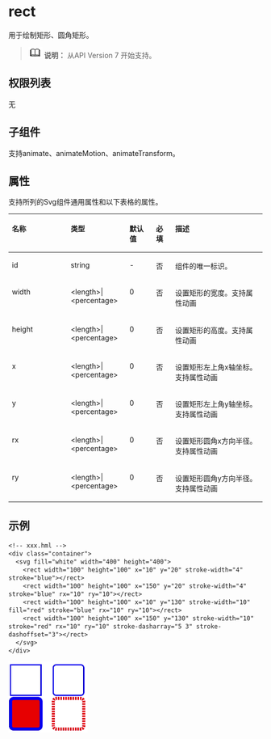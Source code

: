 # rect<a name="ZH-CN_TOPIC_0000001209817105"></a>

用于绘制矩形、圆角矩形。

>![](../../public_sys-resources/icon-note.gif) **说明：** 
>从API Version 7 开始支持。

## 权限列表<a name="zh-cn_topic_0000001127284882_section11257113618419"></a>

无

## 子组件<a name="zh-cn_topic_0000001127284882_section9288143101012"></a>

支持animate、animateMotion、animateTransform。

## 属性<a name="zh-cn_topic_0000001127284882_section2907183951110"></a>

支持所列的Svg组件通用属性和以下表格的属性。

<a name="zh-cn_topic_0000001127284882_table20633101642315"></a>
<table><thead align="left"><tr id="zh-cn_topic_0000001127284882_row663331618238"><th class="cellrowborder" valign="top" width="23.119999999999997%" id="mcps1.1.6.1.1"><p id="zh-cn_topic_0000001127284882_aaf1247770b244944bbcc9f28d9a6f00b"><a name="zh-cn_topic_0000001127284882_aaf1247770b244944bbcc9f28d9a6f00b"></a><a name="zh-cn_topic_0000001127284882_aaf1247770b244944bbcc9f28d9a6f00b"></a>名称</p>
</th>
<th class="cellrowborder" valign="top" width="23.119999999999997%" id="mcps1.1.6.1.2"><p id="zh-cn_topic_0000001127284882_a6efc3502761f4faf9630e484280f75b6"><a name="zh-cn_topic_0000001127284882_a6efc3502761f4faf9630e484280f75b6"></a><a name="zh-cn_topic_0000001127284882_a6efc3502761f4faf9630e484280f75b6"></a>类型</p>
</th>
<th class="cellrowborder" valign="top" width="10.48%" id="mcps1.1.6.1.3"><p id="zh-cn_topic_0000001127284882_a27a37273d9ad47569ddbcb8db985d302"><a name="zh-cn_topic_0000001127284882_a27a37273d9ad47569ddbcb8db985d302"></a><a name="zh-cn_topic_0000001127284882_a27a37273d9ad47569ddbcb8db985d302"></a>默认值</p>
</th>
<th class="cellrowborder" valign="top" width="7.5200000000000005%" id="mcps1.1.6.1.4"><p id="zh-cn_topic_0000001127284882_p824610360217"><a name="zh-cn_topic_0000001127284882_p824610360217"></a><a name="zh-cn_topic_0000001127284882_p824610360217"></a>必填</p>
</th>
<th class="cellrowborder" valign="top" width="35.76%" id="mcps1.1.6.1.5"><p id="zh-cn_topic_0000001127284882_a2ff3361bfd3b420ba4967452d2ddd098"><a name="zh-cn_topic_0000001127284882_a2ff3361bfd3b420ba4967452d2ddd098"></a><a name="zh-cn_topic_0000001127284882_a2ff3361bfd3b420ba4967452d2ddd098"></a>描述</p>
</th>
</tr>
</thead>
<tbody><tr id="zh-cn_topic_0000001127284882_row36332165231"><td class="cellrowborder" valign="top" width="23.119999999999997%" headers="mcps1.1.6.1.1 "><p id="zh-cn_topic_0000001127284882_a83b6dd280109466fb015e64de1ef4df3"><a name="zh-cn_topic_0000001127284882_a83b6dd280109466fb015e64de1ef4df3"></a><a name="zh-cn_topic_0000001127284882_a83b6dd280109466fb015e64de1ef4df3"></a>id</p>
</td>
<td class="cellrowborder" valign="top" width="23.119999999999997%" headers="mcps1.1.6.1.2 "><p id="zh-cn_topic_0000001127284882_abc38fa2b85854bc687af75eb17a00a4d"><a name="zh-cn_topic_0000001127284882_abc38fa2b85854bc687af75eb17a00a4d"></a><a name="zh-cn_topic_0000001127284882_abc38fa2b85854bc687af75eb17a00a4d"></a>string</p>
</td>
<td class="cellrowborder" valign="top" width="10.48%" headers="mcps1.1.6.1.3 "><p id="zh-cn_topic_0000001127284882_a8d12e4af905d4743a5ec9cd6018d2972"><a name="zh-cn_topic_0000001127284882_a8d12e4af905d4743a5ec9cd6018d2972"></a><a name="zh-cn_topic_0000001127284882_a8d12e4af905d4743a5ec9cd6018d2972"></a>-</p>
</td>
<td class="cellrowborder" valign="top" width="7.5200000000000005%" headers="mcps1.1.6.1.4 "><p id="zh-cn_topic_0000001127284882_p42461736102118"><a name="zh-cn_topic_0000001127284882_p42461736102118"></a><a name="zh-cn_topic_0000001127284882_p42461736102118"></a>否</p>
</td>
<td class="cellrowborder" valign="top" width="35.76%" headers="mcps1.1.6.1.5 "><p id="zh-cn_topic_0000001127284882_a1a1731af05554f119fa365748f276bb2"><a name="zh-cn_topic_0000001127284882_a1a1731af05554f119fa365748f276bb2"></a><a name="zh-cn_topic_0000001127284882_a1a1731af05554f119fa365748f276bb2"></a>组件的唯一标识。</p>
</td>
</tr>
<tr id="zh-cn_topic_0000001127284882_row13633131616239"><td class="cellrowborder" valign="top" width="23.119999999999997%" headers="mcps1.1.6.1.1 "><p id="zh-cn_topic_0000001127284882_a97f90720f6ef448fb3afbb3b1c13ae25"><a name="zh-cn_topic_0000001127284882_a97f90720f6ef448fb3afbb3b1c13ae25"></a><a name="zh-cn_topic_0000001127284882_a97f90720f6ef448fb3afbb3b1c13ae25"></a>width</p>
</td>
<td class="cellrowborder" valign="top" width="23.119999999999997%" headers="mcps1.1.6.1.2 "><p id="zh-cn_topic_0000001127284882_a165d9cd14ccf4127b2e22cc6397680ac"><a name="zh-cn_topic_0000001127284882_a165d9cd14ccf4127b2e22cc6397680ac"></a><a name="zh-cn_topic_0000001127284882_a165d9cd14ccf4127b2e22cc6397680ac"></a>&lt;length&gt;|&lt;percentage&gt;</p>
</td>
<td class="cellrowborder" valign="top" width="10.48%" headers="mcps1.1.6.1.3 "><p id="zh-cn_topic_0000001127284882_a836c513375114f6dac7693e0b4f33230"><a name="zh-cn_topic_0000001127284882_a836c513375114f6dac7693e0b4f33230"></a><a name="zh-cn_topic_0000001127284882_a836c513375114f6dac7693e0b4f33230"></a>0</p>
</td>
<td class="cellrowborder" valign="top" width="7.5200000000000005%" headers="mcps1.1.6.1.4 "><p id="zh-cn_topic_0000001127284882_p17246836142119"><a name="zh-cn_topic_0000001127284882_p17246836142119"></a><a name="zh-cn_topic_0000001127284882_p17246836142119"></a>否</p>
</td>
<td class="cellrowborder" valign="top" width="35.76%" headers="mcps1.1.6.1.5 "><p id="zh-cn_topic_0000001127284882_adbe7ecbee96b4f938b04a4b8d62791bf"><a name="zh-cn_topic_0000001127284882_adbe7ecbee96b4f938b04a4b8d62791bf"></a><a name="zh-cn_topic_0000001127284882_adbe7ecbee96b4f938b04a4b8d62791bf"></a>设置矩形的宽度。支持属性动画</p>
</td>
</tr>
<tr id="zh-cn_topic_0000001127284882_row10634131610230"><td class="cellrowborder" valign="top" width="23.119999999999997%" headers="mcps1.1.6.1.1 "><p id="zh-cn_topic_0000001127284882_a4a0bae0e1bb946d6bc7bf30e0a535343"><a name="zh-cn_topic_0000001127284882_a4a0bae0e1bb946d6bc7bf30e0a535343"></a><a name="zh-cn_topic_0000001127284882_a4a0bae0e1bb946d6bc7bf30e0a535343"></a>height</p>
</td>
<td class="cellrowborder" valign="top" width="23.119999999999997%" headers="mcps1.1.6.1.2 "><p id="zh-cn_topic_0000001127284882_p1346327134215"><a name="zh-cn_topic_0000001127284882_p1346327134215"></a><a name="zh-cn_topic_0000001127284882_p1346327134215"></a>&lt;length&gt;|&lt;percentage&gt;</p>
</td>
<td class="cellrowborder" valign="top" width="10.48%" headers="mcps1.1.6.1.3 "><p id="zh-cn_topic_0000001127284882_p14463117184214"><a name="zh-cn_topic_0000001127284882_p14463117184214"></a><a name="zh-cn_topic_0000001127284882_p14463117184214"></a>0</p>
</td>
<td class="cellrowborder" valign="top" width="7.5200000000000005%" headers="mcps1.1.6.1.4 "><p id="zh-cn_topic_0000001127284882_p1646316754213"><a name="zh-cn_topic_0000001127284882_p1646316754213"></a><a name="zh-cn_topic_0000001127284882_p1646316754213"></a>否</p>
</td>
<td class="cellrowborder" valign="top" width="35.76%" headers="mcps1.1.6.1.5 "><p id="zh-cn_topic_0000001127284882_p64638784216"><a name="zh-cn_topic_0000001127284882_p64638784216"></a><a name="zh-cn_topic_0000001127284882_p64638784216"></a>设置矩形的高度。支持属性动画</p>
</td>
</tr>
<tr id="zh-cn_topic_0000001127284882_row1634171618236"><td class="cellrowborder" valign="top" width="23.119999999999997%" headers="mcps1.1.6.1.1 "><p id="zh-cn_topic_0000001127284882_a3cf785e2a2a043268d168f58d59207c8"><a name="zh-cn_topic_0000001127284882_a3cf785e2a2a043268d168f58d59207c8"></a><a name="zh-cn_topic_0000001127284882_a3cf785e2a2a043268d168f58d59207c8"></a>x</p>
</td>
<td class="cellrowborder" valign="top" width="23.119999999999997%" headers="mcps1.1.6.1.2 "><p id="zh-cn_topic_0000001127284882_aa9b258d23e1e425dbc2ffe8edbc91a42"><a name="zh-cn_topic_0000001127284882_aa9b258d23e1e425dbc2ffe8edbc91a42"></a><a name="zh-cn_topic_0000001127284882_aa9b258d23e1e425dbc2ffe8edbc91a42"></a>&lt;length&gt;|&lt;percentage&gt;</p>
</td>
<td class="cellrowborder" valign="top" width="10.48%" headers="mcps1.1.6.1.3 "><p id="zh-cn_topic_0000001127284882_ac312df4f14444c98955ed055456848a7"><a name="zh-cn_topic_0000001127284882_ac312df4f14444c98955ed055456848a7"></a><a name="zh-cn_topic_0000001127284882_ac312df4f14444c98955ed055456848a7"></a>0</p>
</td>
<td class="cellrowborder" valign="top" width="7.5200000000000005%" headers="mcps1.1.6.1.4 "><p id="zh-cn_topic_0000001127284882_p1624612362219"><a name="zh-cn_topic_0000001127284882_p1624612362219"></a><a name="zh-cn_topic_0000001127284882_p1624612362219"></a>否</p>
</td>
<td class="cellrowborder" valign="top" width="35.76%" headers="mcps1.1.6.1.5 "><p id="zh-cn_topic_0000001127284882_p62121758111517"><a name="zh-cn_topic_0000001127284882_p62121758111517"></a><a name="zh-cn_topic_0000001127284882_p62121758111517"></a>设置矩形左上角x轴坐标。支持属性动画</p>
</td>
</tr>
<tr id="zh-cn_topic_0000001127284882_row1259531661611"><td class="cellrowborder" valign="top" width="23.119999999999997%" headers="mcps1.1.6.1.1 "><p id="zh-cn_topic_0000001127284882_p1359601671613"><a name="zh-cn_topic_0000001127284882_p1359601671613"></a><a name="zh-cn_topic_0000001127284882_p1359601671613"></a>y</p>
</td>
<td class="cellrowborder" valign="top" width="23.119999999999997%" headers="mcps1.1.6.1.2 "><p id="zh-cn_topic_0000001127284882_p65967163165"><a name="zh-cn_topic_0000001127284882_p65967163165"></a><a name="zh-cn_topic_0000001127284882_p65967163165"></a>&lt;length&gt;|&lt;percentage&gt;</p>
</td>
<td class="cellrowborder" valign="top" width="10.48%" headers="mcps1.1.6.1.3 "><p id="zh-cn_topic_0000001127284882_p10596151671610"><a name="zh-cn_topic_0000001127284882_p10596151671610"></a><a name="zh-cn_topic_0000001127284882_p10596151671610"></a>0</p>
</td>
<td class="cellrowborder" valign="top" width="7.5200000000000005%" headers="mcps1.1.6.1.4 "><p id="zh-cn_topic_0000001127284882_p1059610169169"><a name="zh-cn_topic_0000001127284882_p1059610169169"></a><a name="zh-cn_topic_0000001127284882_p1059610169169"></a>否</p>
</td>
<td class="cellrowborder" valign="top" width="35.76%" headers="mcps1.1.6.1.5 "><p id="zh-cn_topic_0000001127284882_p125961416161611"><a name="zh-cn_topic_0000001127284882_p125961416161611"></a><a name="zh-cn_topic_0000001127284882_p125961416161611"></a>设置矩形左上角y轴坐标。支持属性动画</p>
</td>
</tr>
<tr id="zh-cn_topic_0000001127284882_row11404114510176"><td class="cellrowborder" valign="top" width="23.119999999999997%" headers="mcps1.1.6.1.1 "><p id="zh-cn_topic_0000001127284882_p11404124541714"><a name="zh-cn_topic_0000001127284882_p11404124541714"></a><a name="zh-cn_topic_0000001127284882_p11404124541714"></a>rx</p>
</td>
<td class="cellrowborder" valign="top" width="23.119999999999997%" headers="mcps1.1.6.1.2 "><p id="zh-cn_topic_0000001127284882_p108919015549"><a name="zh-cn_topic_0000001127284882_p108919015549"></a><a name="zh-cn_topic_0000001127284882_p108919015549"></a>&lt;length&gt;|&lt;percentage&gt;</p>
</td>
<td class="cellrowborder" valign="top" width="10.48%" headers="mcps1.1.6.1.3 "><p id="zh-cn_topic_0000001127284882_p20892019541"><a name="zh-cn_topic_0000001127284882_p20892019541"></a><a name="zh-cn_topic_0000001127284882_p20892019541"></a>0</p>
</td>
<td class="cellrowborder" valign="top" width="7.5200000000000005%" headers="mcps1.1.6.1.4 "><p id="zh-cn_topic_0000001127284882_p7893010540"><a name="zh-cn_topic_0000001127284882_p7893010540"></a><a name="zh-cn_topic_0000001127284882_p7893010540"></a>否</p>
</td>
<td class="cellrowborder" valign="top" width="35.76%" headers="mcps1.1.6.1.5 "><p id="zh-cn_topic_0000001127284882_p78950185420"><a name="zh-cn_topic_0000001127284882_p78950185420"></a><a name="zh-cn_topic_0000001127284882_p78950185420"></a>设置矩形圆角x方向半径。支持属性动画</p>
</td>
</tr>
<tr id="zh-cn_topic_0000001127284882_row75241175410"><td class="cellrowborder" valign="top" width="23.119999999999997%" headers="mcps1.1.6.1.1 "><p id="zh-cn_topic_0000001127284882_p117241850155416"><a name="zh-cn_topic_0000001127284882_p117241850155416"></a><a name="zh-cn_topic_0000001127284882_p117241850155416"></a>ry</p>
</td>
<td class="cellrowborder" valign="top" width="23.119999999999997%" headers="mcps1.1.6.1.2 "><p id="zh-cn_topic_0000001127284882_p4724125035416"><a name="zh-cn_topic_0000001127284882_p4724125035416"></a><a name="zh-cn_topic_0000001127284882_p4724125035416"></a>&lt;length&gt;|&lt;percentage&gt;</p>
</td>
<td class="cellrowborder" valign="top" width="10.48%" headers="mcps1.1.6.1.3 "><p id="zh-cn_topic_0000001127284882_p117241350155416"><a name="zh-cn_topic_0000001127284882_p117241350155416"></a><a name="zh-cn_topic_0000001127284882_p117241350155416"></a>0</p>
</td>
<td class="cellrowborder" valign="top" width="7.5200000000000005%" headers="mcps1.1.6.1.4 "><p id="zh-cn_topic_0000001127284882_p4724145065420"><a name="zh-cn_topic_0000001127284882_p4724145065420"></a><a name="zh-cn_topic_0000001127284882_p4724145065420"></a>否</p>
</td>
<td class="cellrowborder" valign="top" width="35.76%" headers="mcps1.1.6.1.5 "><p id="zh-cn_topic_0000001127284882_p107241750205414"><a name="zh-cn_topic_0000001127284882_p107241750205414"></a><a name="zh-cn_topic_0000001127284882_p107241750205414"></a>设置矩形圆角y方向半径。支持属性动画</p>
</td>
</tr>
</tbody>
</table>

## 示例<a name="zh-cn_topic_0000001127284882_section360556124815"></a>

```
<!-- xxx.hml -->
<div class="container">
  <svg fill="white" width="400" height="400">
    <rect width="100" height="100" x="10" y="20" stroke-width="4" stroke="blue"></rect>
    <rect width="100" height="100" x="150" y="20" stroke-width="4" stroke="blue" rx="10" ry="10"></rect>
    <rect width="100" height="100" x="10" y="130" stroke-width="10" fill="red" stroke="blue" rx="10" ry="10"></rect>
    <rect width="100" height="100" x="150" y="130" stroke-width="10" stroke="red" rx="10" ry="10" stroke-dasharray="5 3" stroke-dashoffset="3"></rect>
  </svg>
</div>
```

![](figures/zh-cn_image_0000001212161525.png)

